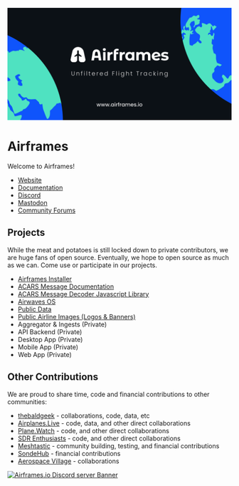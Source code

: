 ![banner](/profile/Airframes-banner-2-for-Github.png)

# Airframes

Welcome to Airframes!

- [Website](https://airframes.io)
- [Documentation](https://docs.airframes.io)
- [Discord](https://discord.gg/airframes)
- <a rel="me" href="https://airwaves.social/@airframes">Mastodon</a>
- [Community Forums](https://community.airframes.io)

## Projects

While the meat and potatoes is still locked down to private contributors, we are huge fans of open source. Eventually, we hope to open source as much as we can. Come use or participate in our projects.

* [Airframes Installer](https://github.com/airframesio/installer)
* [ACARS Message Documentation](https://github.com/airframesio/acars-message-documentation)
* [ACARS Message Decoder Javascript Library](https://github.com/airframesio/acars-decoder-typescript)
* [Airwaves OS](https://airwavesos.com)
* [Public Data](https://github.com/airframesio/data)
* [Public Airline Images (Logos & Banners)](https://github.com/airframesio/airline-images)
* Aggregator & Ingests (Private)
* API Backend (Private)
* Desktop App (Private)
* Mobile App (Private)
* Web App (Private)

## Other Contributions

We are proud to share time, code and financial contributions to other communities:

* [thebaldgeek](https://tbg.airframes.io) - collaborations, code, data, etc
* [Airplanes.Live](https://airplanes.live) - code, data, and other direct collaborations
* [Plane.Watch](https://plane.watch) - code, and other direct collaborations
* [SDR Enthusiasts](https://sdr-e.com) - code, and other direct collaborations
* [Meshtastic](https://opencollective.com/meshtastic) - community building, testing, and financial contributions
* [SondeHub](https://sondehub.org) - financial contributions
* [Aerospace Village](https://aerospacevillage.org) - collaborations

[![Airframes.io Discord server Banner](https://discordapp.com/api/guilds/1067697487927853077/widget.png?style=banner1)](https://discord.gg/airframes)

